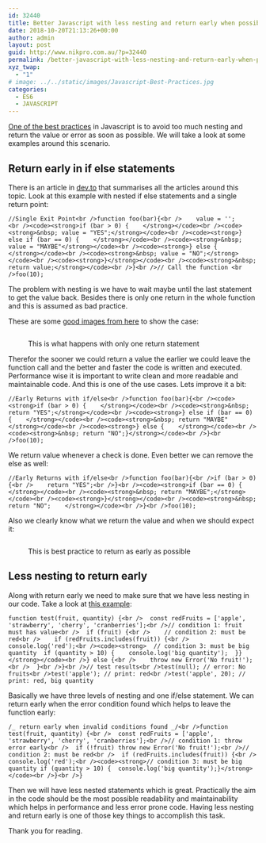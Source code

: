 ```yaml
---
id: 32440
title: Better Javascript with less nesting and return early when possible
date: 2018-10-20T21:13:26+00:00
author: admin
layout: post
guid: http://www.nikpro.com.au/?p=32440
permalink: /better-javascript-with-less-nesting-and-return-early-when-possible/
xyz_twap:
  - "1"
# image: ../../static/images/Javascript-Best-Practices.jpg
categories:
  - ES6
  - JAVASCRIPT
---
```

[One of the best practices](http://www.nikpro.com.au/how-arrow-functions-fixed-this-keyword-problem-in-es6/) in Javascript is to avoid too much nesting and return the value or error as soon as possible. We will take a look at some examples around this scenario.

## Return early in if else statements

There is an article in <a href="https://dev.to/jenniferlynparsons/early-returns-in-javascript-5hfb" target="_blank" rel="noreferrer noopener">dev.to</a>&nbsp;that summarises all the articles around this topic. Look at this example with nested if else statements and a single return point:


```
//Single Exit Point<br />function foo(bar){<br />    value = '';            <br /><code><strong>if (bar > 0) {    </strong></code><br /><code><strong>&nbsp; value = "YES";</strong></code><br /><code><strong>} else if (bar == 0) {    </strong></code><br /><code><strong>&nbsp; value = "MAYBE"</strong></code><br /><code><strong>} else {    </strong></code><br /><code><strong>&nbsp; value = "NO";</strong></code><br /><code><strong>}</strong></code><br /><code><strong>&nbsp; return value;</strong></code><br />}<br />// Call the function <br />foo(10);
```


The problem with nesting is we have to wait maybe until the last statement to get the value back. Besides there is only one return in the whole function and this is assumed as bad practice. 

These are some <a href="http://lecterror.com/articles/view/code-formatting-and-readability" target="_blank" rel="noreferrer noopener">good images from here</a> to show the case:<figure class="wp-block-image">

<img src="http://www.nikpro.com.aubadcode.png" alt="" class="wp-image-32441" srcset="http://testgatsby.localbadcode.png 717w, http://testgatsby.localbadcode-300x118.png 300w" sizes="(max-width: 717px) 100vw, 717px" /> <figcaption>This is what happens with only one return statement</figcaption></figure> 

Therefor the sooner we could return a value the earlier we could leave the function call and the better and faster the code is written and executed. Performance wise it is important to write clean and more readable and maintainable code. And this is one of the use cases. Lets improve it a bit:


```
//Early Returns with if/else<br />function foo(bar){<br /><code><strong>if (bar > 0) {    </strong></code><br /><code><strong>&nbsp; return "YES";</strong></code><br /><code><strong>} else if (bar == 0) {    </strong></code><br /><code><strong>&nbsp; return "MAYBE"</strong></code><br /><code><strong>} else {    </strong></code><br /><code><strong>&nbsp; return "NO";}</strong></code><br />}<br />foo(10);
```


We return value whenever a check is done. Even better we can remove the else as well:


```
//Early Returns with if/else<br />function foo(bar){<br />if (bar > 0) {<br />    return "YES";<br />}<br /><code><strong>if (bar == 0) {    </strong></code><br /><code><strong>&nbsp; return "MAYBE";</strong></code><br /><code><strong>}</strong></code><br /><code><strong>&nbsp; return "NO";    </strong></code><br />}<br />foo(10);
```


Also we clearly know what we return the value and when we should expect it:<figure class="wp-block-image">

<img src="http://www.nikpro.com.augoodcode.png" alt="" class="wp-image-32442" srcset="http://testgatsby.localgoodcode.png 356w, http://testgatsby.localgoodcode-207x300.png 207w" sizes="(max-width: 356px) 100vw, 356px" /> <figcaption>This is best practice to return as early as possible</figcaption></figure> 

## Less nesting to return early

Along with return early we need to make sure that we have less nesting in our code. Take a look at <a href="https://scotch.io/bar-talk/5-tips-to-write-better-conditionals-in-javascript#toc-2-less-nesting-return-early" target="_blank" rel="noreferrer noopener">this example</a>:


```
function test(fruit, quantity) {<br />  const redFruits = ['apple', 'strawberry', 'cherry', 'cranberries'];<br />// condition 1: fruit must has value<br />  if (fruit) {<br />    // condition 2: must be red<br />    if (redFruits.includes(fruit)) {<br />      console.log('red');<br /><code><strong>  // condition 3: must be big quantity  if (quantity > 10) {    console.log('big quantity');  }}</strong></code><br />} else {<br />    throw new Error('No fruit!');<br />  }<br />}<br />// test results<br />test(null); // error: No fruits<br />test('apple'); // print: red<br />test('apple', 20); // print: red, big quantity
```


Basically we have three levels of nesting and one if/else statement. We can return early when the error condition found which helps to leave the function early:


```
/_ return early when invalid conditions found _/<br />function test(fruit, quantity) {<br />  const redFruits = ['apple', 'strawberry', 'cherry', 'cranberries'];<br />// condition 1: throw error early<br />  if (!fruit) throw new Error('No fruit!');<br />// condition 2: must be red<br />  if (redFruits.includes(fruit)) {<br />    console.log('red');<br /><code><strong>// condition 3: must be big quantity if (quantity > 10) {  console.log('big quantity');}</strong></code><br />}<br />}
```


Then we will have less nested statements which is great. Practically the aim in the code should be the most possible readability and maintainability which helps in performance and less error prone code. Having less nesting and return early is one of those key things to accomplish this task.

Thank you for reading.